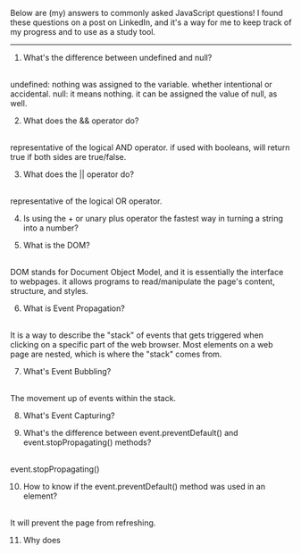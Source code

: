 Below are (my) answers to commonly asked JavaScript questions! I found these questions on a post on LinkedIn, and it's a way for me to keep track of my progress and to use as a study tool. 

---------------------------------------------------------------

1. What's the difference between undefined and null?
<br>
undefined: nothing was assigned to the variable. whether intentional or accidental. 
null: it means nothing. it can be assigned the value of null, as well. 

2. What does the && operator do?
<br>
representative of the logical AND operator. if used with booleans, will return true if both sides are true/false. 


3. What does the || operator do?
<br>
representative of the logical OR operator.

4. Is using the + or unary plus operator the fastest way in turning a string into a number?


5. What is the DOM?
<br>
DOM stands for Document Object Model, and it is essentially the interface to webpages. it allows programs to read/manipulate the page's content, structure, and styles.


6. What is Event Propagation? 
<br>
It is a way to describe the "stack" of events that gets triggered when clicking on a specific part of the web browser. Most elements on a web page are nested, which is where the "stack" comes from. 

7. What's Event Bubbling?
<br>
The movement up of events within the stack.


8. What's Event Capturing?


9. What's the difference between event.preventDefault() and event.stopPropagating() methods?
<br>
event.stopPropagating() 

10. How to know if the event.preventDefault() method was used in an element?
<br>
It will prevent the page from refreshing.

11. Why does 
